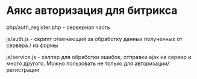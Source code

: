 # Аякс авторизация для битрикса
php/auth_register.php - серверная часть

js/auth.js - скрипт отвечающий за обработку данных полученных от сервера / из формы

js/service.js - хэлпер для обработки ошибок, отправки ajax на сервер и много другого. Можно пользовать не только для авторизации/регистрации